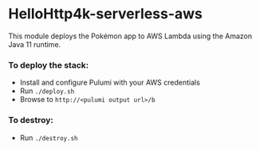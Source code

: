 # HelloHttp4k-serverless-aws

This module deploys the Pokémon app to AWS Lambda using the Amazon Java 11 runtime.

### To deploy the stack:

- Install and configure Pulumi with your AWS credentials
- Run `./deploy.sh`
- Browse to `http://<pulumi output url>/b`

### To destroy:

- Run `./destroy.sh`